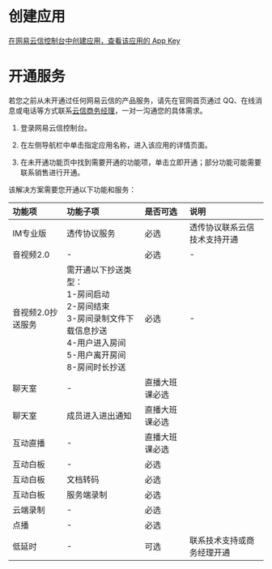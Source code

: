 # 创建应用
[在网易云信控制台中创建应用，查看该应用的 App Key](https://doc.yunxin.163.com/docs/jcyOTA0ODM/DkyMDM2Mzk?platformId=50002#1%20%E5%88%9B%E5%BB%BA%E5%BA%94%E7%94%A8)

# 开通服务
若您之前从未开通过任何网易云信的产品服务，请先在官网首页通过 QQ、在线消息或电话等方式联系[云信商务经理](https://yunxin.163.com/bizQQWPA.html)，一对一沟通您的具体需求。

 1. 登录网易云信控制台。

 2. 在左侧导航栏中单击指定应用名称，进入该应用的详情页面。

 3. 在未开通功能页中找到需要开通的功能项，单击立即开通；部分功能可能需要联系销售进行开通。

该解决方案需要您开通以下功能和服务：

| 功能项 | 功能子项 | 是否可选 | 说明 |
| :------ | :------ | :------ | :------ |
| IM专业版  | 透传协议服务 |  必选  | 透传协议联系云信技术支持开通 |
| 音视频2.0  | - |  必选  | - |
| 音视频2.0抄送服务  | 需开通以下抄送类型：<br> 1-房间启动 <br> 2-房间结束 <br> 3-房间录制文件下载信息抄送 <br> 4-用户进入房间 <br> 5-用户离开房间 <br> 8-房间时长抄送 |  必选  | - |
| 聊天室  | - | 直播大班课必选 |  |
| 聊天室  | 成员进入进出通知 | 直播大班课必选 |  |
| 互动直播 | - | 直播大班课必选 |  |
| 互动白板  | - |  必选 |  |
| 互动白板  | 文档转码 |  必选 |  |
| 互动白板  | 服务端录制 |  必选 |  |
| 云端录制  | - |  必选 |  |
| 点播  | - |  必选 |  |
| 低延时  | - |  可选 | 联系技术支持或商务经理开通 |
